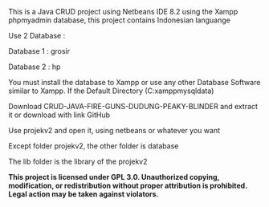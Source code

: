 This is a Java CRUD project using Netbeans IDE 8.2 using the Xampp phpmyadmin database, this project contains Indonesian languange

Use 2 Database :

Database 1 : grosir

Database 2 : hp

You must install the database to Xampp or use any other Database Software similar to Xampp. If the Default Directory (C:xamppmysqldata)

Download CRUD-JAVA-FIRE-GUNS-DUDUNG-PEAKY-BLINDER and extract it or download with link GitHub

Use projekv2 and open it, using netbeans or whatever you want

Except folder projekv2, the other folder is database

The lib folder is the library of the projekv2



**This project is licensed under GPL 3.0. Unauthorized copying, modification, or redistribution without proper attribution is prohibited. Legal action may be taken against violators.**
